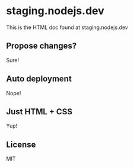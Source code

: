 # staging.nodejs.dev

This is the HTML doc found at staging.nodejs.dev

## Propose changes?

Sure!

## Auto deployment

Nope!

## Just HTML + CSS

Yup!

## License

MIT
